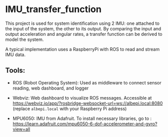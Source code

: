 # IMU_transfer_function

This project is used for system identification using 2 IMU: one attached to the input of the system, the other to its output.
By comparing the input and output acceleration and angular rates, a transfer function can be derived to model the system.

A typical implementation uses a RaspberryPi with ROS to read and stream IMU data.

## Tools:

- ROS (Robot Operating System): Used as middleware to connect sensor reading, web dashboard, and logger

- Webviz: Web dashboard to visualize ROS messages. Accessible at https://webviz.io/app/?rosbridge-websocket-url=ws://albepi.local:8080 (replace `albepi.local` with your Raspberry Pi address)

- MPU6050: IMU from Adafruit. To install necessary libraries, go to : https://learn.adafruit.com/mpu6050-6-dof-accelerometer-and-gyro?view=all
